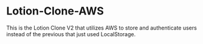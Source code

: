 # Lotion-Clone-AWS
This is the Lotion Clone V2 that utilizes AWS to store and authenticate users instead of the previous that just used LocalStorage.
